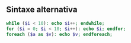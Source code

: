 ## Sintaxe alternativa
```php
while ($i < 10): echo $i++; endwhile;
for ($i = 0; $i < 10; $i++): echo $i; endfor;
foreach ($a as $v): echo $v; endforeach;
```
